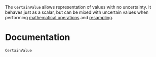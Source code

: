 The `CertainValue` allows representation of values with no uncertainty. It behaves 
just as a scalar, but can be mixed with uncertain values when performing 
[mathematical operations](../mathematics/elementary_operations.md) and 
[resampling](../resampling/resampling_overview.md). 

# Documentation 

```@docs
CertainValue
```